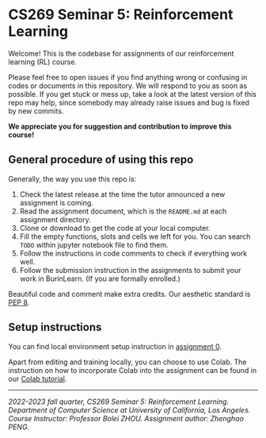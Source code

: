 # CS269 Seminar 5: Reinforcement Learning

Welcome! This is the codebase for assignments of our reinforcement learning (RL) course. 

Please feel free to open issues if you find anything wrong or confusing in codes or documents in this repository. We will respond to you as soon as possible. If you get stuck or mess up, take a look at the latest version of this repo may help, since somebody may already raise issues and bug is fixed by new commits.

**We appreciate you for suggestion and contribution to improve this course!**



## General procedure of using this repo

Generally, the way you use this repo is:

1. Check the latest release at the time the tutor announced a new assignment is coming.
2. Read the assignment document, which is the `README.md` at each assignment directory.
3. Clone or download to get the code at your local computer.
4. Fill the empty functions, slots and cells we left for you. You can search `TODO` within jupyter notebook file to find them.
5. Follow the instructions in code comments to check if everything work well.
6. Follow the submission instruction in the assignments to submit your work in BurinLearn. (If you are formally enrolled.)

Beautiful code and comment make extra credits. Our aesthetic standard is [PEP 8](https://www.python.org/dev/peps/pep-0008/).

## Setup instructions

You can find local environment setup instruction in [assignment 0](assignment0).

Apart from editing and training locally, you can choose to use Colab. The instruction on how to incorporate Colab into the assignment can be found in our [Colab tutorial](colab-tutorial.md). 

------

*2022-2023 fall quarter, CS269 Seminar 5: Reinforcement Learning. Department of Computer Science at University of California, Los Angeles. Course Instructor: Professor Bolei ZHOU. Assignment author: Zhenghao PENG.*

